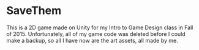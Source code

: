 # SaveThem
This is a 2D game made on Unity for my Intro to Game Design class in Fall of 2015. Unfortunately, all of my game code was deleted before I could make a backup, so all I have now are the art assets, all made by me.
